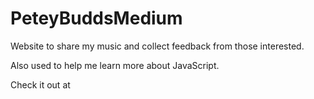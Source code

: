 # PeteyBuddsMedium
Website to share my music and collect feedback from those interested.

Also used to help me learn more about JavaScript.

Check it out at <url>
  
